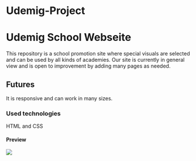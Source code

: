 # Udemig-Project

<h1>Udemig School Webseite</h1>

This repository is a school promotion site where special visuals are selected and can be used by all kinds of academies. Our site is currently in general view and is open to improvement by adding many pages as needed.

<h2>Futures</h2>

It is responsive and can work in many sizes.

<h3>Used technologies</h3>

HTML and CSS

<h4>Preview</h4>

![](udemig.gif)